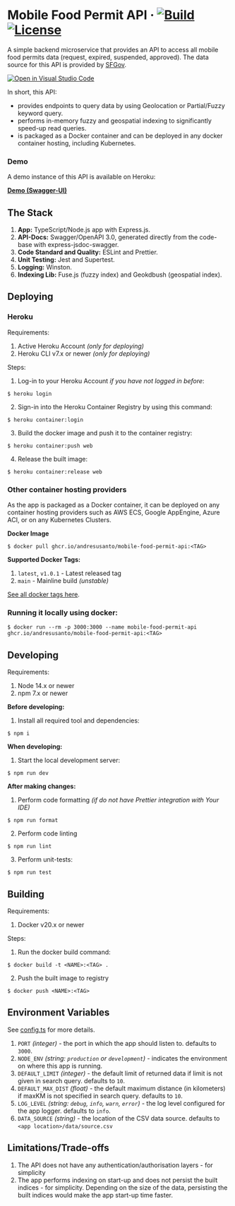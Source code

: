 # Mobile Food Permit API &middot; [![Build](https://github.com/andresusanto/mobile-food-permit-api/actions/workflows/build.yml/badge.svg)](https://github.com/andresusanto/mobile-food-permit-api/actions/workflows/build.yml) [![License](https://img.shields.io/github/license/andresusanto/mobile-food-permit-api.svg)](https://github.com/andresusanto/mobile-food-permit-api/blob/main/LICENSE)

A simple backend microservice that provides an API to access all mobile food permits data (request, expired, suspended, approved). The data source for this API is provided by [SFGov](https://data.sfgov.org/Economy-and-Community/Mobile-Food-Permit-Map/px6q-wjh5).

[![Open in Visual Studio Code](https://open.vscode.dev/badges/open-in-vscode.svg)](https://open.vscode.dev/andresusanto/mobile-food-permit-api)

In short, this API:

- provides endpoints to query data by using Geolocation or Partial/Fuzzy keyword query.
- performs in-memory fuzzy and geospatial indexing to significantly speed-up read queries.
- is packaged as a Docker container and can be deployed in any docker container hosting, including Kubernetes.

### Demo

A demo instance of this API is available on Heroku:

**[Demo (Swagger-UI)](https://mobile-food-permit-api.herokuapp.com/docs)**

## The Stack

1. **App:** TypeScript/Node.js app with Express.js.
2. **API-Docs:** Swagger/OpenAPI 3.0, generated directly from the code-base with express-jsdoc-swagger.
3. **Code Standard and Quality:** ESLint and Prettier.
4. **Unit Testing:** Jest and Supertest.
5. **Logging:** Winston.
6. **Indexing Lib:** Fuse.js (fuzzy index) and Geokdbush (geospatial index).

## Deploying

### Heroku

Requirements:

1. Active Heroku Account _(only for deploying)_
2. Heroku CLI v7.x or newer _(only for deploying)_

Steps:

1. Log-in to your Heroku Account _if you have not logged in before_:

```
$ heroku login
```

2. Sign-in into the Heroku Container Registry by using this command:

```
$ heroku container:login
```

3. Build the docker image and push it to the container registry:

```
$ heroku container:push web
```

4. Release the built image:

```
$ heroku container:release web
```

### Other container hosting providers

As the app is packaged as a Docker container, it can be deployed on any container hosting providers such as AWS ECS, Google AppEngine, Azure ACI, or on any Kubernetes Clusters.

**Docker Image**

```
$ docker pull ghcr.io/andresusanto/mobile-food-permit-api:<TAG>
```

**Supported Docker Tags:**

1. `latest`, `v1.0.1` - Latest released tag
2. `main` - Mainline build _(unstable)_

[See all docker tags here](https://github.com/andresusanto/mobile-food-permit-api/pkgs/container/mobile-food-permit-api).

### Running it locally using docker:

```
$ docker run --rm -p 3000:3000 --name mobile-food-permit-api ghcr.io/andresusanto/mobile-food-permit-api:<TAG>
```

## Developing

Requirements:

1. Node 14.x or newer
2. npm 7.x or newer

**Before developing:**

1. Install all required tool and dependencies:

```
$ npm i
```

**When developing:**

1. Start the local development server:

```
$ npm run dev
```

**After making changes:**

1. Perform code formatting _(if do not have Prettier integration with Your IDE)_

```
$ npm run format
```

2. Perform code linting

```
$ npm run lint
```

3. Perform unit-tests:

```
$ npm run test
```

## Building

Requirements:

1. Docker v20.x or newer

Steps:

1. Run the docker build command:

```
$ docker build -t <NAME>:<TAG> .
```

2. Push the built image to registry

```
$ docker push <NAME>:<TAG>
```

## Environment Variables

See [config.ts](./src/utils/config.ts) for more details.

1. `PORT` _(integer)_ - the port in which the app should listen to. defaults to `3000`.
2. `NODE_ENV` _(string: `production` or `development`)_ - indicates the environment on where this app is running.
3. `DEFAULT_LIMIT` _(integer)_ - the default limit of returned data if limit is not given in search query. defaults to `10`.
4. `DEFAULT_MAX_DIST` _(float)_ - the default maximum distance (in kilometers) if maxKM is not specified in search query. defaults to `10`.
5. `LOG_LEVEL` _(string: `debug`, `info`, `warn`, `error`)_ - the log level configured for the app logger. defaults to `info`.
6. `DATA_SOURCE` _(string)_ - the location of the CSV data source. defaults to `<app location>/data/source.csv`

## Limitations/Trade-offs

1. The API does not have any authentication/authorisation layers - for simplicity
2. The app performs indexing on start-up and does not persist the built indices - for simplicity. Depending on the size of the data, persisting the built indices would make the app start-up time faster.
